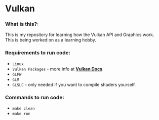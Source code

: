 # Vulkan

### What is this?:
This is my repository for learning how the Vulkan API and Graphics work. This is being worked on as a learning hobby.

### Requirements to run code:
- `Linux`
- `Vulkan Packages` - more info at [**Vulkan Docs**](https://docs.vulkan.org/tutorial/latest/02_Development_environment.html).
- `GLFW`
- `GLM`
- `GLSLC` - only needed if you want to compile shaders yourself.

### Commands to run code:
- `make clean`
- `make run`
